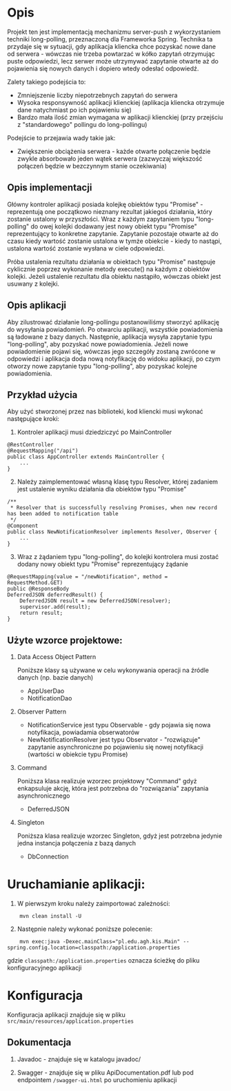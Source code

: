 # Opis

Projekt ten jest implementacją mechanizmu server-push z wykorzystaniem techniki long-polling, przeznaczoną dla Frameworka Spring. Technika ta przydaje się w sytuacji, gdy aplikacja kliencka chce pozyskać nowe dane od serwera - wówczas nie trzeba powtarzać w kółko zapytań otrzymując puste odpowiedzi, lecz serwer może utrzymywać zapytanie otwarte aż do pojawienia się nowych danych i dopiero wtedy odesłać odpowiedź. 

Zalety takiego podejścia to:
- Zmniejszenie liczby niepotrzebnych zapytań do serwera
- Wysoka responsywność aplikacji klienckiej (aplikacja kliencka otrzymuje dane natychmiast po ich pojawieniu się)
- Bardzo mała ilość zmian wymagana w aplikacji klienckiej (przy przejściu z "standardowego" pollingu do long-pollingu)

Podejście to przejawia wady takie jak:
- Zwiększenie obciążenia serwera - każde otwarte połączenie będzie zwykle absorbowało jeden wątek serwera (zazwyczaj większość połączeń będzie w bezczynnym stanie oczekiwania)

## Opis implementacji

Główny kontroler aplikacji posiada kolejkę obiektów typu "Promise" - reprezentują one początkowo nieznany rezultat jakiegoś działania, który zostanie ustalony w przyszłości. Wraz z każdym zapytaniem typu "long-polling" do owej kolejki dodawany jest nowy obiekt typu "Promise" reprezentujący to konkretne zapytanie. Zapytanie pozostaje otwarte aż do czasu kiedy wartość zostanie ustalona w tymże obiekcie - kiedy to nastąpi, ustalona wartość zostanie wysłana w ciele odpowiedzi.

Próba ustalenia rezultatu działania w obiektach typu "Promise" następuje cyklicznie poprzez wykonanie metody execute() na każdym z obiektów kolejki. Jeżeli ustalenie rezultatu dla obiektu nastąpiło, wówczas obiekt jest usuwany z kolejki.

## Opis aplikacji

Aby zilustrować działanie long-pollingu postanowiliśmy stworzyć aplikację do wysyłania powiadomień. Po otwarciu aplikacji, wszystkie powiadomienia są ładowane z bazy danych. Następnie, aplikacja wysyła zapytanie typu "long-polling", aby pozyskać nowe powiadomienia. Jeżeli nowe powiadomienie pojawi się, wówczas jego szczegóły zostaną zwrócone w odpowiedzi i aplikacja doda nową notyfikację do widoku aplikacji, po czym otworzy nowe zapytanie typu "long-polling", aby pozyskać kolejne powiadomienia.

## Przykład użycia

Aby użyć stworzonej przez nas biblioteki, kod kliencki musi wykonać następujące kroki:

1. Kontroler aplikacji musi dziedziczyć po MainController

```
@RestController
@RequestMapping("/api")
public class AppController extends MainController {
	...
}
```

2. Należy zaimplementować własną klasę typu Resolver, której zadaniem jest ustalenie wyniku działania dla obiektów typu "Promise"

```
/**
 * Resolver that is successfully resolving Promises, when new record has been added to notification table
 */
@Component
public class NewNotificationResolver implements Resolver, Observer {
	...
}
```

3. Wraz z żądaniem typu "long-polling", do kolejki kontrolera musi zostać dodany nowy obiekt typu "Promise" reprezentujący żądanie
```
@RequestMapping(value = "/newNotification", method = RequestMethod.GET)
public @ResponseBody
DeferredJSON deferredResult() {
    DeferredJSON result = new DeferredJSON(resolver);
    supervisor.add(result);
    return result;
}
```

## Użyte wzorce projektowe:

1. Data Access Object Pattern

    Poniższe klasy są używane w celu wykonywania operacji na źródle danych (np. bazie danych)
    
    - AppUserDao
    - NotificationDao
    
2. Observer Pattern
    - NotificationService jest typu Observable - gdy pojawia się nowa notyfikacja, powiadamia obserwatorów
    - NewNotificationResolver jest typu Observator - "rozwiązuje" zapytanie asynchroniczne po pojawieniu się nowej notyfikacji (wartości w obiekcie typu Promise)
    
3. Command

    Poniższa klasa realizuje wzorzec projektowy "Command" gdyż enkapsuluje akcję, która jest potrzebna do "rozwiązania" zapytania asynchronicznego 

    - DeferredJSON
    
4. Singleton
    
    Poniższa klasa realizuje wzorzec Singleton, gdyż jest potrzebna jedynie jedna instancja połączenia z bazą danych

    - DbConnection

# Uruchamianie aplikacji:

1. W pierwszym kroku należy zaimportować zależności: 

```
    mvn clean install -U
```

2. Następnie należy wykonać poniższe polecenie:

```
    mvn exec:java -Dexec.mainClass="pl.edu.agh.kis.Main" --spring.config.location=classpath:/application.properties 
```

gdzie `classpath:/application.properties` oznacza ścieżkę do pliku konfiguracyjnego aplikacji

# Konfiguracja

Konfiguracja aplikacji znajduje się w pliku `src/main/resources/application.properties`

## Dokumentacja

1. Javadoc - znajduje się w katalogu javadoc/
             
2. Swagger - znajduje się w pliku ApiDocumentation.pdf lub pod endpointem `/swagger-ui.html` po uruchomieniu aplikacji
